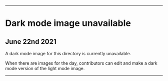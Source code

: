 
***
 
# Dark mode image unavailable

## June 22nd 2021

A dark mode image for this directory is currently unavailable.

When there are images for the day, contributors can edit and make a dark mode version of the light mode image.

***
